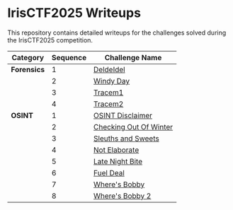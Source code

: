 # IrisCTF2025 Writeups

This repository contains detailed writeups for the challenges solved during the IrisCTF2025 competition.

| Category     | Sequence | Challenge Name              |
|--------------|----------|-----------------------------|
| **Forensics**| 1        | [DeldeIdel](./Forensics/DeldeIdel) |
|              | 2        | [Windy Day](./Forensics/Windy%20Day)       |
|              | 3        | [Tracem1](./Forensics/Tracem1)       |
|              | 4        | [Tracem2](./Forensics/Tracem2) |
| **OSINT**    | 1        | [OSINT Disclaimer](./OSINT/OSINT%20Disclaimer) |
|              | 2        | [Checking Out Of Winter](./OSINT/Checking%20Out%20Of%20Winter) |
|              | 3        | [Sleuths and Sweets](./OSINT/Sleuths%20and%20Sweets)  |
|              | 4        | [Not Elaborate](./OSINT/Not%20Elaborate) |
|              | 5        | [Late Night Bite](./OSINT/Late%20Night%20Bite) |
|              | 6        | [Fuel Deal](./OSINT/Fuel%20Deal) |
|              | 7        | [Where's Bobby](./OSINT/Where's%20Bobby) |
|              | 8        | [Where's Bobby 2](./OSINT/Where's%20Bobby%202) |

